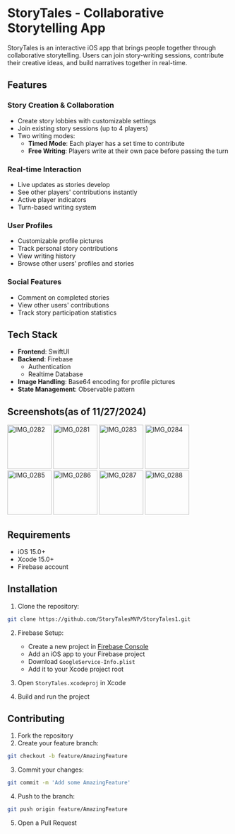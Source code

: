 # StoryTales - Collaborative Storytelling App

StoryTales is an interactive iOS app that brings people together through collaborative storytelling. Users can join story-writing sessions, contribute their creative ideas, and build narratives together in real-time.

## Features

### Story Creation & Collaboration
- Create story lobbies with customizable settings
- Join existing story sessions (up to 4 players)
- Two writing modes:
  - **Timed Mode**: Each player has a set time to contribute
  - **Free Writing**: Players write at their own pace before passing the turn

### Real-time Interaction
- Live updates as stories develop
- See other players' contributions instantly
- Active player indicators
- Turn-based writing system

### User Profiles
- Customizable profile pictures
- Track personal story contributions
- View writing history
- Browse other users' profiles and stories

### Social Features
- Comment on completed stories
- View other users' contributions
- Track story participation statistics

## Tech Stack

- **Frontend**: SwiftUI
- **Backend**: Firebase
  - Authentication
  - Realtime Database
- **Image Handling**: Base64 encoding for profile pictures
- **State Management**: Observable pattern

## Screenshots(as of 11/27/2024)

<div>
    <img src="https://github.com/user-attachments/assets/5605ce96-ee04-4f13-a21d-de5db03a772d" width="100" alt="IMG_0282">
    <img src="https://github.com/user-attachments/assets/3f7eb804-f5bd-400f-99f7-53815afcf6a4" width="100" alt="IMG_0281">
    <img src="https://github.com/user-attachments/assets/c88ce86e-1590-4482-adcd-d9b15e2f40a5" width="100" alt="IMG_0283">
    <img src="https://github.com/user-attachments/assets/d1f5f4c4-cb17-4952-99e6-42e94740e492" width="100" alt="IMG_0284">
    <img src="https://github.com/user-attachments/assets/39f57fb2-6559-4cbc-a9be-b859ae4d4184" width="100" alt="IMG_0285">
    <img src="https://github.com/user-attachments/assets/b4625146-f5ac-4ea8-82ac-ce411a803837" width="100" alt="IMG_0286">
    <img src="https://github.com/user-attachments/assets/f80ba776-afce-46e9-b2e1-760673ce2753" width="100" alt="IMG_0287">
    <img src="https://github.com/user-attachments/assets/f8ab2ff2-30ca-4975-a2aa-fc37b1cb814b" width="100" alt="IMG_0288">
</div>

## Requirements

- iOS 15.0+
- Xcode 15.0+
- Firebase account

## Installation

1. Clone the repository:
```bash
git clone https://github.com/StoryTalesMVP/StoryTales1.git
```

2. Firebase Setup:
   - Create a new project in [Firebase Console](https://console.firebase.google.com)
   - Add an iOS app to your Firebase project
   - Download `GoogleService-Info.plist`
   - Add it to your Xcode project root

3. Open `StoryTales.xcodeproj` in Xcode

4. Build and run the project

## Contributing

1. Fork the repository
2. Create your feature branch:
```bash
git checkout -b feature/AmazingFeature
```
3. Commit your changes:
```bash
git commit -m 'Add some AmazingFeature'
```
4. Push to the branch:
```bash
git push origin feature/AmazingFeature
```
5. Open a Pull Request

